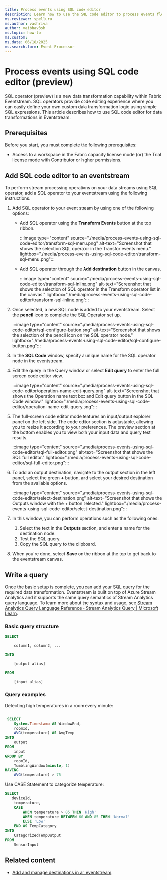 ```yaml
---
title: Process events using SQL code editor
description: Learn how to use the SQL code editor to process events flowing through eventstreams. 
ms.reviewer: spelluru
ms.author: vashriva
author: vaibhav3sh
ms.topic: how-to
ms.custom:
ms.date: 06/18/2025
ms.search.form: Event Processor
---
```


# Process events using SQL code editor (preview) 
SQL operator (preview) is a new data transformation capability within Fabric Eventstream. SQL operators provide code editing experience where you can easily define your own custom data transformation logic using simple SQL expressions. This article describes how to use SQL code editor for data transformations in Eventstream.  

## Prerequisites 
Before you start, you must complete the following prerequisites: 

- Access to a workspace in the Fabric capacity license mode (or) the Trial license mode with Contributor or higher permissions.

## Add SQL code editor to an eventstream
To perform stream processing operations on your data streams using SQL operator, add a SQL operator to your eventstream using the following instructions. 

1. Add SQL operator to your event stream by using one of the following options:
    - Add SQL operator using the **Transform Events** button at the top ribbon. 

        :::image type="content" source="./media/process-events-using-sql-code-editor/transform-sql-menu.png" alt-text="Screenshot that shows the selection SQL operator in the Transfor events menu." lightbox="./media/process-events-using-sql-code-editor/transform-sql-menu.png":::
    - Add SQL operator through the **Add destination** button in the canvas.

        :::image type="content" source="./media/process-events-using-sql-code-editor/transform-sql-inline.png" alt-text="Screenshot that shows the selection of SQL operator in the Transform operator list in the canvas." lightbox="./media/process-events-using-sql-code-editor/transform-sql-inline.png":::
1. Once selected, a new SQL node is added to your eventstream. Select the **pencil** icon to complete the SQL Operator set up.  

      :::image type="content" source="./media/process-events-using-sql-code-editor/sql-configure-button.png" alt-text="Screenshot that shows the selection of the pencil icon on the SQL operator node." lightbox="./media/process-events-using-sql-code-editor/sql-configure-button.png":::
1. In the **SQL Code** window, specify a unique name for the SQL operator node in the eventstream.
1. Edit the query in the Query window or select **Edit query** to enter the full screen code editor view.  

      :::image type="content" source="./media/process-events-using-sql-code-editor/operation-name-edit-query.png" alt-text="Screenshot that shows the Operation name text box and Edit query button in the SQL Code window." lightbox="./media/process-events-using-sql-code-editor/operation-name-edit-query.png":::    
1. The full-screen code editor mode features an input/output explorer panel on the left side. The code editor section is adjustable, allowing you to resize it according to your preferences. The preview section at the bottom enables you to view both your input data and query test results. 

      :::image type="content" source="./media/process-events-using-sql-code-editor/sql-full-editor.png" alt-text="Screenshot that shows the SQL full editor." lightbox="./media/process-events-using-sql-code-editor/sql-full-editor.png":::    
1. To add an output destination, navigate to the output section in the left panel, select the green **+** button, and select your desired destination from the available options. 

      :::image type="content" source="./media/process-events-using-sql-code-editor/select-destination.png" alt-text="Screenshot that shows the Outputs window with the + button selected." lightbox="./media/process-events-using-sql-code-editor/select-destination.png":::    
1. In this window, you can perform operations such as the following ones:
    1. Select the text in the **Outputs** section, and enter a name for the destination node. 
    1. Test the SQL query. 
    1. Copy the SQL query to the clipboard.
1. When you're done, select **Save** on the ribbon at the top to get back to the eventstream canvas.  

## Write a query
Once the basic setup is complete, you can add your SQL query for the required data transformation. Eventstream is built on top of Azure Stream Analytics and it supports the same query semantics of Stream Analytics query language. To learn more about the syntax and usage, see [Stream Analytics Query Language Reference - Stream Analytics Query | Microsoft Learn](/stream-analytics-query/stream-analytics-query-language-reference).

### Basic query structure

```sql
SELECT 

    column1, column2, ... 

INTO 

    [output alias] 

FROM 

    [input alias] 
```

### Query examples

Detecting high temperatures in a room every minute:

```sql

 SELECT 
    System.Timestamp AS WindowEnd, 
    roomId, 
    AVG(temperature) AS AvgTemp 
INTO 
    output 
FROM 
    input 
GROUP BY 
    roomId, 
    TumblingWindow(minute, 1) 
HAVING 
    AVG(temperature) > 75 
```
 
Use CASE Statement to categorize temperature:

```sql
SELECT
   deviceId, 
    temperature, 
    CASE  
        WHEN temperature > 85 THEN 'High' 
        WHEN temperature BETWEEN 60 AND 85 THEN 'Normal' 
        ELSE 'Low' 
    END AS TempCategory 
INTO 
    CategorizedTempOutput 
FROM 
    SensorInput 
```

## Related content

- [Add and manage destinations in an eventstream](./add-manage-eventstream-destinations.md).
